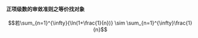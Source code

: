 #### 正项级数的审敛准则之等价找对象
$$若\sum_{n=1}^{\infty}{\ln(1+\frac{1}{n})} \sim \sum_{n=1}^{\infty}\frac{1}{n}$$
